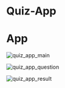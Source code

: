 # Quiz-App

# App

![quiz_app_main](https://user-images.githubusercontent.com/99970218/236722661-f5508eae-e802-455a-a171-0cf72cd4a0d6.jpg)

![quiz_app_question](https://user-images.githubusercontent.com/99970218/236722674-bb937633-2baf-494f-8b74-c3fa9bf2dacb.jpg)

![quiz_app_result](https://user-images.githubusercontent.com/99970218/236722681-c5cf800a-f4f7-48b1-8f59-2276b20fc3fd.jpg)
